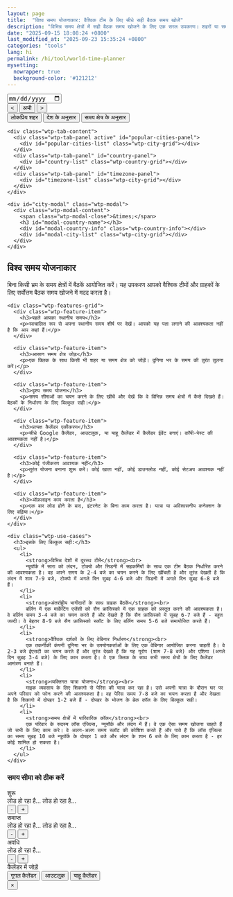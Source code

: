 ```yaml
---
layout: page
title:  "विश्व समय योजनाकार: वैश्विक टीम के लिए सीधे सही बैठक समय खोजें"
description: "विभिन्न समय क्षेत्रों में सही बैठक समय खोजने के लिए एक सरल उपकरण। शहरों या समय क्षेत्रों का चयन करें और समय ओवरलैप की कल्पना करें।"
date: "2025-09-15 18:08:24 +0800"
last_modified_at: "2025-09-23 15:35:24 +0800"
categories: "tools"
lang: hi
permalink: /hi/tool/world-time-planner
mysetting:
  nowrapper: true
  background-color: '#121212'
---
```


<link rel="stylesheet" href="/assets/css/world-time-planner.css?v=11">

<div id="world-time-planner-app">

  <div id="wtp-timeline-container" class="wtp-timeline-container">
    <div class="wtp-timeline-header">
      <div class="wtp-date-controls">
        <div id="wtp-date-buttons"></div>
        <input type="date" id="wtp-date-picker">
      </div>
      <div class="wtp-time-nav-controls">
        <button id="wtp-scroll-left-btn" title="बाईं ओर स्क्रॉल करें">&lt;</button>
        <button id="wtp-now-btn" title="वर्तमान समय पर जाएं">अभी</button>
        <button id="wtp-scroll-right-btn" title="दाईं ओर स्क्रॉल करें">&gt;</button>
      </div>
    </div>
        <div id="wtp-scroll-container">
          <div id="wtp-rows-wrapper" style="position: relative;">
              <div id="wtp-time-rows"></div>
              <div id="wtp-time-selector" style="display: none;"></div>
          </div>
        </div>
  </div>

  <div class="wtp-selectors-container">
    <div class="wtp-tab-buttons">
      <div class="wtp-tab-btn-container">
        <button class="wtp-tab-btn active" data-tab="popular">लोकप्रिय शहर</button>
        <button class="wtp-tab-btn" data-tab="country">देश के अनुसार</button>
        <button class="wtp-tab-btn" data-tab="timezone">समय क्षेत्र के अनुसार</button>
      </div>
    </div>
    
    <div class="wtp-tab-content">
      <div class="wtp-tab-panel active" id="popular-cities-panel">
        <div id="popular-cities-list" class="wtp-city-grid"></div>
      </div>
      <div class="wtp-tab-panel" id="country-panel">
        <div id="country-list" class="wtp-country-grid"></div>
      </div>
      <div class="wtp-tab-panel" id="timezone-panel">
        <div id="timezone-list" class="wtp-city-grid"></div>
      </div>
    </div>
    
    <div id="city-modal" class="wtp-modal">
      <div class="wtp-modal-content">
        <span class="wtp-modal-close">&times;</span>
        <h3 id="modal-country-name"></h3>
        <div id="modal-country-info" class="wtp-country-info"></div>
        <div id="modal-city-list" class="wtp-city-grid"></div>
      </div>
    </div>
  </div>

  <div class="wtp-features-section">
    <h2>विश्व समय योजनाकार</h2>
    <p class="wtp-features-intro">
      बिना किसी भ्रम के समय क्षेत्रों में बैठकें आयोजित करें। यह उपकरण आपको वैश्विक टीमों और ग्राहकों के लिए सर्वोत्तम बैठक समय खोजने में मदद करता है।
    </p>
    
    <div class="wtp-features-grid">
      <div class="wtp-feature-item">
        <h3>पहले आपका स्थानीय समय</h3>
        <p>स्वचालित रूप से अपना स्थानीय समय शीर्ष पर देखें। आपको यह पता लगाने की आवश्यकता नहीं है कि आप कहां हैं।</p>
      </div>
      
      <div class="wtp-feature-item">
        <h3>आसान समय क्षेत्र जोड़</h3>
        <p>एक क्लिक के साथ किसी भी शहर या समय क्षेत्र को जोड़ें। दुनिया भर के समय की तुरंत तुलना करें।</p>
      </div>
      
      <div class="wtp-feature-item">
        <h3>दृश्य समय योजना</h3>
        <p>समय सीमाओं का चयन करने के लिए खींचें और देखें कि वे विभिन्न समय क्षेत्रों में कैसे दिखते हैं। बैठकों के निर्धारण के लिए बिल्कुल सही।</p>
      </div>
      
      <div class="wtp-feature-item">
        <h3>प्रत्यक्ष कैलेंडर एकीकरण</h3>
        <p>सीधे Google कैलेंडर, आउटलुक, या याहू कैलेंडर में कैलेंडर ईवेंट बनाएं। कॉपी-पेस्ट की आवश्यकता नहीं है।</p>
      </div>
      
      <div class="wtp-feature-item">
        <h3>कोई पंजीकरण आवश्यक नहीं</h3>
        <p>तुरंत योजना बनाना शुरू करें। कोई खाता नहीं, कोई डाउनलोड नहीं, कोई सेटअप आवश्यक नहीं है।</p>
      </div>
      
      <div class="wtp-feature-item">
        <h3>ऑफ़लाइन काम करता है</h3>
        <p>एक बार लोड होने के बाद, इंटरनेट के बिना काम करता है। यात्रा या अविश्वसनीय कनेक्शन के लिए बढ़िया।</p>
      </div>
    </div>
    
    <div class="wtp-use-cases">
      <h3>इसके लिए बिल्कुल सही:</h3>
      <ul>
        <li>
          <strong>विभिन्न देशों में दूरस्थ टीमें</strong><br>
          न्यूयॉर्क में सारा को लंदन, टोक्यो और सिडनी में सहकर्मियों के साथ एक टीम बैठक निर्धारित करने की आवश्यकता है। वह अपने समय के 2-4 बजे का चयन करने के लिए खींचती है और तुरंत देखती है कि लंदन में शाम 7-9 बजे, टोक्यो में अगले दिन सुबह 4-6 बजे और सिडनी में अगले दिन सुबह 6-8 बजे हैं।
        </li>
        <li>
          <strong>अंतर्राष्ट्रीय भागीदारों के साथ ग्राहक बैठकें</strong><br>
          बर्लिन में एक मार्केटिंग एजेंसी को सैन फ्रांसिस्को में एक ग्राहक को प्रस्तुत करने की आवश्यकता है। वे बर्लिन समय 3-4 बजे का चयन करते हैं और देखते हैं कि सैन फ्रांसिस्को में सुबह 6-7 बजे हैं - बहुत जल्दी। वे बेहतर 8-9 बजे सैन फ्रांसिस्को स्लॉट के लिए बर्लिन समय 5-6 बजे समायोजित करते हैं।
        </li>
        <li>
          <strong>वैश्विक दर्शकों के लिए वेबिनार निर्धारण</strong><br>
          एक तकनीकी कंपनी दुनिया भर के उपयोगकर्ताओं के लिए एक वेबिनार आयोजित करना चाहती है। वे 2-3 बजे ईएसटी का चयन करते हैं और तुरंत देखते हैं कि यह यूरोप (शाम 7-8 बजे) और एशिया (अगले दिन सुबह 3-4 बजे) के लिए काम करता है। वे एक क्लिक के साथ सभी समय क्षेत्रों के लिए कैलेंडर आमंत्रण बनाते हैं।
        </li>
        <li>
          <strong>व्यक्तिगत यात्रा योजना</strong><br>
          माइक व्यवसाय के लिए शिकागो से पेरिस की यात्रा कर रहा है। उसे अपनी यात्रा के दौरान घर पर अपने परिवार को फोन करने की आवश्यकता है। वह पेरिस समय 7-8 बजे का चयन करता है और देखता है कि शिकागो में दोपहर 1-2 बजे हैं - दोपहर के भोजन के ब्रेक कॉल के लिए बिल्कुल सही।
        </li>
        <li>
          <strong>समय क्षेत्रों में पारिवारिक कॉल</strong><br>
          एक परिवार के सदस्य लॉस एंजिल्स, न्यूयॉर्क और लंदन में हैं। वे एक ऐसा समय खोजना चाहते हैं जो सभी के लिए काम करे। वे अलग-अलग समय स्लॉट की कोशिश करते हैं और पाते हैं कि लॉस एंजिल्स का समय सुबह 10 बजे न्यूयॉर्क के दोपहर 1 बजे और लंदन के शाम 6 बजे के लिए काम करता है - हर कोई शामिल हो सकता है।
        </li>
      </ul>
    </div>
  </div>

  <!-- Time Range Selection Dialog -->
  <div id="wtp-range-dialog" class="wtp-range-dialog">
    <div class="wtp-range-dialog-content">
      <div class="wtp-range-dialog-body">
        <div id="wtp-range-info">
          <h3>समय सीमा को ठीक करें</h3>
          <div class="wtp-range-edit-container">
            <div class="wtp-range-edit-item">
              <label>शुरू</label>
              <div class="wtp-datetime-display">
                <span class="wtp-date-value" id="wtp-start-date-display">लोड हो रहा है...</span>
                <span class="wtp-time-value" id="wtp-start-time-display">लोड हो रहा है...</span>
              </div>
              <div class="wtp-btn-group">
                <button class="wtp-time-btn wtp-time-decrease" data-target="start" data-direction="decrease">-</button>
                <button class="wtp-time-btn wtp-time-increase" data-target="start" data-direction="increase">+</button>
              </div>
            </div>
            <div class="wtp-range-edit-item">
              <label>समाप्त</label>
              <div class="wtp-datetime-display">
                <span class="wtp-date-value" id="wtp-end-date-display">लोड हो रहा है...</span>
                <span class="wtp-time-value" id="wtp-end-time-display">लोड हो रहा है...</span>
              </div>
              <div class="wtp-btn-group">
                <button class="wtp-time-btn wtp-time-decrease" data-target="end" data-direction="decrease">-</button>
                <button class="wtp-time-btn wtp-time-increase" data-target="end" data-direction="increase">+</button>
              </div>
            </div>
            <div class="wtp-range-edit-item">
              <label>अवधि</label>
              <div class="wtp-datetime-display">
                <span class="wtp-time-value" id="wtp-duration-display">लोड हो रहा है...</span>
              </div>
              <div class="wtp-btn-group">
                <button class="wtp-time-btn wtp-time-decrease" data-target="duration" data-direction="decrease">-</button>
                <button class="wtp-time-btn wtp-time-increase" data-target="duration" data-direction="increase">+</button>
              </div>
            </div>
          </div>
        </div>
        <div class="wtp-meeting-links">
          <label class="wtp-meeting-label">कैलेंडर में जोड़ें</label>
          <div class="wtp-meeting-buttons">
            <button class="wtp-meeting-btn" id="wtp-google-meeting-btn">
              गूगल कैलेंडर
            </button>
            <button class="wtp-meeting-btn" id="wtp-outlook-meeting-btn">
              आउटलुक
            </button>
            <button class="wtp-meeting-btn" id="wtp-yahoo-meeting-btn">
              याहू कैलेंडर
            </button>
          </div>
        </div>
        <div id="wtp-timezone-times"></div>
      </div>
      <button class="wtp-range-dialog-close">&times;</button>
    </div>
  </div>

</div>

<template id="wtp-timeline-row-template">
  <div class="wtp-timeline-row">
    <div class="wtp-timezone-info">
      <button class="wtp-remove-btn">&times;</button>
      <div class="wtp-city"></div>
      <div class="wtp-current-time"></div>
    </div>
    <div class="wtp-timeline-track">
      <div class="wtp-hover-time-label"></div>
    </div>
  </div>
</template>

<script src="/assets/js/world-time-planner-hi.js?v=11"></script>
